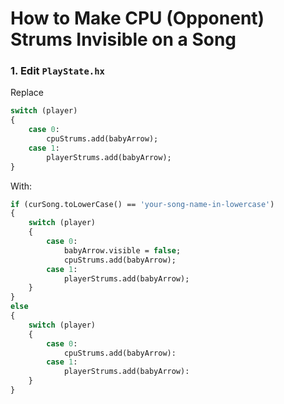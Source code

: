 # How to Make CPU (Opponent) Strums Invisible on a Song

### 1. Edit `PlayState.hx`

Replace

```haxe
switch (player)
{
	case 0:
		cpuStrums.add(babyArrow);
	case 1:
		playerStrums.add(babyArrow);
}
```

With:

```haxe
if (curSong.toLowerCase() == 'your-song-name-in-lowercase')
{
	switch (player)
	{
		case 0:
			babyArrow.visible = false;
			cpuStrums.add(babyArrow);
		case 1:
			playerStrums.add(babyArrow);
	}
}
else
{
    switch (player)
    {
        case 0:
            cpuStrums.add(babyArrow):
        case 1:
            playerStrums.add(babyArrow):
    }
}
```